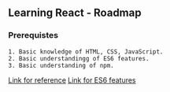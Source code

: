 ## Learning React - Roadmap
### Prerequistes
```
1. Basic knowledge of HTML, CSS, JavaScript.
2. Basic understandingg of ES6 features.
3. Basic understanding of npm.
```

[Link for reference](https://medium.freecodecamp.org/learning-react-roadmap-from-scratch-to-advanced-bff7735531b6)
[Link for ES6 features](https://hackernoon.com/es6-for-beginners-f98120b57414)

